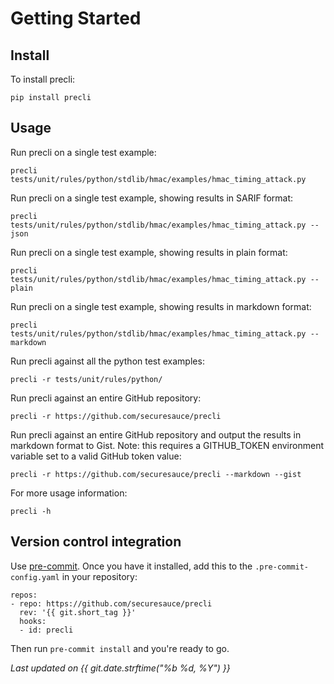 # Getting Started


## Install

To install precli:

```
pip install precli
```

## Usage

Run precli on a single test example:

```
precli tests/unit/rules/python/stdlib/hmac/examples/hmac_timing_attack.py
```

Run precli on a single test example, showing results in SARIF format:

```
precli tests/unit/rules/python/stdlib/hmac/examples/hmac_timing_attack.py --json
```

Run precli on a single test example, showing results in plain format:

```
precli tests/unit/rules/python/stdlib/hmac/examples/hmac_timing_attack.py --plain
```

Run precli on a single test example, showing results in markdown format:

```
precli tests/unit/rules/python/stdlib/hmac/examples/hmac_timing_attack.py --markdown
```

Run precli against all the python test examples:

```
precli -r tests/unit/rules/python/
```

Run precli against an entire GitHub repository:

```
precli -r https://github.com/securesauce/precli
```

Run precli against an entire GitHub repository and output the results in
markdown format to Gist. Note: this requires a GITHUB_TOKEN environment
variable set to a valid GitHub token value:

```
precli -r https://github.com/securesauce/precli --markdown --gist
```

For more usage information:

```
precli -h
```

## Version control integration

Use [pre-commit](https://pre-commit.com/). Once you have it installed, add
this to the `.pre-commit-config.yaml` in your repository:

```
repos:
- repo: https://github.com/securesauce/precli
  rev: '{{ git.short_tag }}'
  hooks:
  - id: precli
```

Then run `pre-commit install` and you're ready to go.


_Last updated on {{ git.date.strftime("%b %d, %Y") }}_
